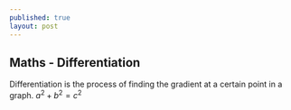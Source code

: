 ```yaml
---
published: true
layout: post
---
```



## Maths - Differentiation
Differentiation is the process of finding the gradient at a certain point in a graph.
$a^2+b^2=c^2$
